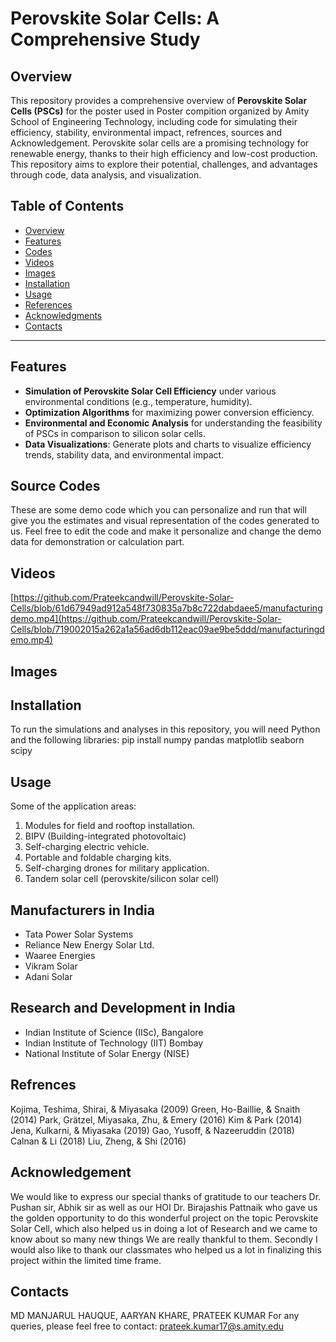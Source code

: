 # Perovskite Solar Cells: A Comprehensive Study

## Overview
This repository provides a comprehensive overview of **Perovskite Solar Cells (PSCs)** for the poster used in Poster compition organized by Amity School of Engineering Technology, including code for simulating their efficiency, stability, environmental impact, refrences, sources and Acknowledgement. Perovskite solar cells are a promising technology for renewable energy, thanks to their high efficiency and low-cost production. This repository aims to explore their potential, challenges, and advantages through code, data analysis, and visualization.

## Table of Contents
- [Overview](#overview)
- [Features](#features)
- [Codes](#Codes)
- [Videos](#videos)
- [Images](#images)
- [Installation](#installation)
- [Usage](#Usage)
- [References](#references)
- [Acknowledgments](#acknowledgments)
- [Contacts](#contacts)
---
  
## Features
- **Simulation of Perovskite Solar Cell Efficiency** under various environmental conditions (e.g., temperature, humidity).
- **Optimization Algorithms** for maximizing power conversion efficiency.
- **Environmental and Economic Analysis** for understanding the feasibility of PSCs in comparison to silicon solar cells.
- **Data Visualizations**: Generate plots and charts to visualize efficiency trends, stability data, and environmental impact.

## Source Codes

These are some demo code which you can personalize and run that will give you the estimates and visual representation of the codes generated to us. Feel free to edit the code and make it personalize and change the demo data for demonstration or calculation part.

## Videos

[https://github.com/Prateekcandwill/Perovskite-Solar-Cells/blob/61d67949ad912a548f730835a7b8c722dabdaee5/manufacturingdemo.mp4](https://github.com/Prateekcandwill/Perovskite-Solar-Cells/blob/719002015a262a1a56ad6db112eac09ae9be5ddd/manufacturingdemo.mp4)


## Images


## Installation
To run the simulations and analyses in this repository, you will need Python and the following libraries:
pip install numpy pandas matplotlib seaborn scipy

## Usage
Some of the application areas:
1. Modules for field and rooftop installation.
2. BIPV (Building-integrated photovoltaic)
3. Self-charging electric vehicle.
4. Portable and foldable charging kits.
5. Self-charging drones for military application.
6. Tandem solar cell (perovskite/silicon solar cell)

## Manufacturers in India
- Tata Power Solar Systems
- Reliance New Energy Solar Ltd.
- Waaree Energies
- Vikram Solar
- Adani Solar

## Research and Development in India
- Indian Institute of Science (IISc), Bangalore
- Indian Institute of Technology (IIT) Bombay
- National Institute of Solar Energy (NISE)

## Refrences

Kojima, Teshima, Shirai, & Miyasaka (2009)
Green, Ho-Baillie, & Snaith (2014)
Park, Grätzel, Miyasaka, Zhu, & Emery (2016)
Kim & Park (2014)
Jena, Kulkarni, & Miyasaka (2019)
Gao, Yusoff, & Nazeeruddin (2018)
Calnan & Li (2018)
Liu, Zheng, & Shi (2016)


## Acknowledgement

We would like to express our special thanks of gratitude to our teachers Dr. Pushan sir, Abhik sir as well as our HOI Dr. Birajashis Pattnaik who gave us the golden opportunity to do this wonderful project on the topic Perovskite Solar Cell, which also helped us in doing a lot of Research and we came to know about so many new things We are really thankful to them.
Secondly I would also like to thank our classmates who helped us a lot in finalizing this project within the limited time frame.


## Contacts

MD MANJARUL HAUQUE, AARYAN KHARE, PRATEEK KUMAR
For any queries, please feel free to contact: prateek.kumar17@s.amity.edu


